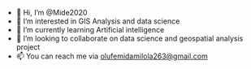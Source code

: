 - 👋 Hi, I’m @Mide2020
- 👀 I’m interested in GIS Analysis and data science 
- 🌱 I’m currently learning Artificial intelligence 
- 💞️ I’m looking to collaborate on data science and geospatial analysis project
- 📫 You can reach me via olufemidamilola263@gmail.com

<!---
Mide2020/Mide2020 is a ✨ special ✨ repository because its `README.md` (this file) appears on your GitHub profile.
You can click the Preview link to take a look at your changes.
--->
